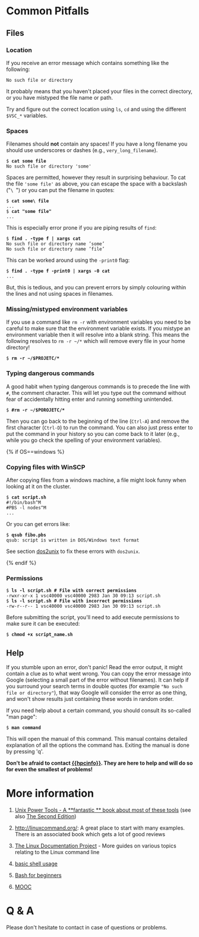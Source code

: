 # Common Pitfalls
## Files
### Location

If you receive an error message which contains something like the
following:
```shell
No such file or directory
```

It probably means that you haven't placed your files in the correct
directory, or you have mistyped the file name or path.

Try and figure out the correct location using `ls`, `cd` and using the
different `$VSC_*` variables.

### Spaces

Filenames should **not** contain any spaces! If you have a long filename you
should use underscores or dashes (e.g., `very_long_filename`).
<pre><code>$ <b>cat some file</b>
No such file or directory 'some'
</code></pre>

Spaces are permitted, however they result in surprising behaviour. To
cat the file `'some file'` as above, you can escape the space with a
backslash ("`\ `") or you can put the filename in quotes:
<pre><code>$ <b>cat some\ file</b>
...
$ <b>cat "some file"</b>
...
</code></pre>

This is especially error prone if you are piping results of `find`:
<pre><code>$ <b>find . -type f | xargs cat</b>
No such file or directory name ’some’
No such file or directory name ’file’
</code></pre>

This can be worked around using the `-print0` flag:
<pre><code>$ <b>find . -type f -print0 | xargs -0 cat</b>
...
</code></pre>

But, this is tedious, and you can prevent errors by simply colouring
within the lines and not using spaces in filenames.

### Missing/mistyped environment variables
If you use a command like `rm -r` with environment variables you need to
be careful to make sure that the environment variable exists. If you
mistype an environment variable then it will resolve into a blank string.
This means the following resolves to `rm -r ~/*` which will remove every
file in your home directory!
<pre><code>$ <b>rm -r ∼/$PROJETC/*</b></code></pre>

### Typing dangerous commands
A good habit when typing dangerous commands is to precede the line with
`#`, the comment character. This will let you type out the command
without fear of accidentally hitting enter and running something
unintended.
<pre><code>$ <b>#rm -r ∼/$POROJETC/*</b></code></pre>
Then you can go back to the beginning of the line (`Ctrl-A`) and remove
the first character (`Ctrl-D`) to run the command. You can also just
press enter to put the command in your history so you can come back to
it later (e.g., while you go check the spelling of your environment
variables).

{% if OS==windows %}

### Copying files with WinSCP

After copying files from a windows machine, a file might look funny when
looking at it on the cluster.
<pre><code>$ <b>cat script.sh</b>
#!/bin/bash^M
#PBS -l nodes^M
...
</code></pre>

Or you can get errors like:
<pre><code>$ <b>qsub fibo.pbs</b>
qsub: script is written in DOS/Windows text format
</code></pre>

See section [dos2unix](ch_uploading_files.md#dos2unix) to fix these errors with `dos2unix`.

{% endif %}

### Permissions
<pre><code>$ <b>ls -l script.sh # File with correct permissions</b>
-rwxr-xr-x 1 vsc40000 vsc40000 2983 Jan 30 09:13 script.sh
$ <b>ls -l script.sh # File with incorrect permissions</b>
-rw-r--r-- 1 vsc40000 vsc40000 2983 Jan 30 09:13 script.sh
</code></pre>

Before submitting the script, you'll need to add execute permissions to
make sure it can be executed:
<pre><code>$ <b>chmod +x script_name.sh</b></code></pre>

## Help

If you stumble upon an error, don't panic! Read the error output, it
might contain a clue as to what went wrong. You can copy the error
message into Google (selecting a small part of the error without
filenames). It can help if you surround your search terms in double
quotes (for example `"No such file or directory"`), that way Google will
consider the error as one thing, and won't show results just containing
these words in random order.

If you need help about a certain command, you should consult its so-called "man page":
<pre><code>$ <b>man command</b></code></pre>

This will open the manual of this command. This manual contains detailed
explanation of all the options the command has. Exiting the manual is
done by pressing 'q'.

**Don't be afraid to contact <a href="mailto:{{hpcinfo}}">{{hpcinfo}}</a>. They are here to help and will do so for even the 
smallest of problems!**

# More information

1.  [Unix Power Tools - A **fantastic ** book about most of these tools](http://www.docstore.mik.ua/orelly/unix/upt/index.htm) (see also [The Second Edition](http://www.docstore.mik.ua/orelly/unix2.1/index.htm))

2.  <http://linuxcommand.org/>: A great place to start with many
    examples. There is an associated book which gets a lot of good
    reviews

3.  [The Linux Documentation Project](http://www.tldp.org/guides.html) -
    More guides on various topics relating to the Linux command line

4.  [basic shell
    usage](http://linuxcommand.org/lc3_learning_the_shell.php)

5.  [Bash for
    beginners](http://www.tldp.org/LDP/Bash-Beginners-Guide/html/Bash-Beginners-Guide.html)

6.  [MOOC](https://www.edx.org/course/introduction-linux-linuxfoundationx-lfs101x-0)

# Q & A

Please don't hesitate to contact in case of questions or problems.
